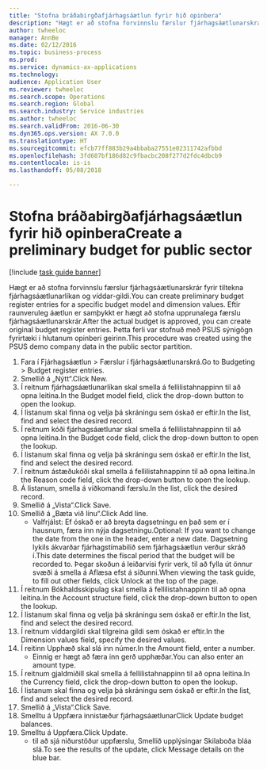 ```yaml
--- 
title: "Stofna bráðabirgðafjárhagsáætlun fyrir hið opinbera"
description: "Hægt er að stofna forvinnslu færslur fjárhagsáætlunarskrár fyrir tiltekna fjárhagsáætlunarlíkan og víddar-gildi."
author: twheeloc
manager: AnnBe
ms.date: 02/12/2016
ms.topic: business-process
ms.prod: 
ms.service: dynamics-ax-applications
ms.technology: 
audience: Application User
ms.reviewer: twheeloc
ms.search.scope: Operations
ms.search.region: Global
ms.search.industry: Service industries
ms.author: twheeloc
ms.search.validFrom: 2016-06-30
ms.dyn365.ops.version: AX 7.0.0
ms.translationtype: HT
ms.sourcegitcommit: efcb77ff883b29a4bbaba27551e02311742afbbd
ms.openlocfilehash: 3fd607bf186d82c9fbacbc208f277d2fdc4dbcb9
ms.contentlocale: is-is
ms.lasthandoff: 05/08/2018

---
```

# <a name="create-a-preliminary-budget-for-public-sector"></a><span data-ttu-id="f53c9-103">Stofna bráðabirgðafjárhagsáætlun fyrir hið opinbera</span><span class="sxs-lookup"><span data-stu-id="f53c9-103">Create a preliminary budget for public sector</span></span>

[!include [task guide banner](../../includes/task-guide-banner.md)]

<span data-ttu-id="f53c9-104">Hægt er að stofna forvinnslu færslur fjárhagsáætlunarskrár fyrir tiltekna fjárhagsáætlunarlíkan og víddar-gildi.</span><span class="sxs-lookup"><span data-stu-id="f53c9-104">You can create preliminary budget register entries for a specific budget model and dimension values.</span></span> <span data-ttu-id="f53c9-105">Eftir raunveruleg áætlun er samþykkt er hægt að stofna upprunalega færslu fjárhagsáætlunarskrár.</span><span class="sxs-lookup"><span data-stu-id="f53c9-105">After the actual budget is approved, you can create original budget register entries.</span></span> <span data-ttu-id="f53c9-106">Þetta ferli var stofnuð með PSUS sýnigögn fyrirtæki í hlutanum opinberi geirinn.</span><span class="sxs-lookup"><span data-stu-id="f53c9-106">This procedure was created using the PSUS demo company data in the public sector partition.</span></span>

1. <span data-ttu-id="f53c9-107">Fara í Fjárhagsáætlun > Færslur í fjárhagsáætlunarskrá.</span><span class="sxs-lookup"><span data-stu-id="f53c9-107">Go to Budgeting > Budget register entries.</span></span>
2. <span data-ttu-id="f53c9-108">Smellið á „Nýtt“.</span><span class="sxs-lookup"><span data-stu-id="f53c9-108">Click New.</span></span>
3. <span data-ttu-id="f53c9-109">Í reitnum fjárhagsáætlunarlíkan skal smella á fellilistahnappinn til að opna leitina.</span><span class="sxs-lookup"><span data-stu-id="f53c9-109">In the Budget model field, click the drop-down button to open the lookup.</span></span>
4. <span data-ttu-id="f53c9-110">Í listanum skal finna og velja þá skráningu sem óskað er eftir.</span><span class="sxs-lookup"><span data-stu-id="f53c9-110">In the list, find and select the desired record.</span></span>
5. <span data-ttu-id="f53c9-111">Í reitnum kóði fjárhagsáætlunar skal smella á fellilistahnappinn til að opna leitina.</span><span class="sxs-lookup"><span data-stu-id="f53c9-111">In the Budget code field, click the drop-down button to open the lookup.</span></span>
6. <span data-ttu-id="f53c9-112">Í listanum skal finna og velja þá skráningu sem óskað er eftir.</span><span class="sxs-lookup"><span data-stu-id="f53c9-112">In the list, find and select the desired record.</span></span>
7. <span data-ttu-id="f53c9-113">Í reitnum ástæðukóði skal smella á fellilistahnappinn til að opna leitina.</span><span class="sxs-lookup"><span data-stu-id="f53c9-113">In the Reason code field, click the drop-down button to open the lookup.</span></span>
8. <span data-ttu-id="f53c9-114">Á listanum, smella á viðkomandi færslu.</span><span class="sxs-lookup"><span data-stu-id="f53c9-114">In the list, click the desired record.</span></span>
9. <span data-ttu-id="f53c9-115">Smellið á „Vista“.</span><span class="sxs-lookup"><span data-stu-id="f53c9-115">Click Save.</span></span>
10. <span data-ttu-id="f53c9-116">Smellið á „Bæta við línu“.</span><span class="sxs-lookup"><span data-stu-id="f53c9-116">Click Add line.</span></span>
    * <span data-ttu-id="f53c9-117">Valfrjálst: Ef óskað er að breyta dagsetningu en það sem er í hausnum, færa inn nýja dagsetningu.</span><span class="sxs-lookup"><span data-stu-id="f53c9-117">Optional: If you want to change the date from the one in the header, enter a new date.</span></span> <span data-ttu-id="f53c9-118">Dagsetning lykils ákvarðar fjárhagstímabilið sem fjárhagsáætlun verður skráð í.</span><span class="sxs-lookup"><span data-stu-id="f53c9-118">This date determines the fiscal period that the budget will be recorded to.</span></span> <span data-ttu-id="f53c9-119">Þegar skoðun á leiðarvísi fyrir verk, til að fylla út önnur svæði á smella á Aflæsa efst á síðunni.</span><span class="sxs-lookup"><span data-stu-id="f53c9-119">When viewing the task guide, to fill out other fields, click Unlock at the top of the page.</span></span>  
11. <span data-ttu-id="f53c9-120">Í reitnum Bókhaldsskipulag skal smella á fellilistahnappinn til að opna leitina.</span><span class="sxs-lookup"><span data-stu-id="f53c9-120">In the Account structure field, click the drop-down button to open the lookup.</span></span>
12. <span data-ttu-id="f53c9-121">Í listanum skal finna og velja þá skráningu sem óskað er eftir.</span><span class="sxs-lookup"><span data-stu-id="f53c9-121">In the list, find and select the desired record.</span></span>
13. <span data-ttu-id="f53c9-122">Í reitnum víddargildi skal tilgreina gildi sem óskað er eftir.</span><span class="sxs-lookup"><span data-stu-id="f53c9-122">In the Dimension values field, specify the desired values.</span></span>
14. <span data-ttu-id="f53c9-123">Í reitinn Upphæð skal slá inn númer.</span><span class="sxs-lookup"><span data-stu-id="f53c9-123">In the Amount field, enter a number.</span></span>
    * <span data-ttu-id="f53c9-124">Einnig er hægt að færa inn gerð upphæðar.</span><span class="sxs-lookup"><span data-stu-id="f53c9-124">You can also enter an amount type.</span></span>  
15. <span data-ttu-id="f53c9-125">Í reitnum gjaldmiðill skal smella á fellilistahnappinn til að opna leitina.</span><span class="sxs-lookup"><span data-stu-id="f53c9-125">In the Currency field, click the drop-down button to open the lookup.</span></span>
16. <span data-ttu-id="f53c9-126">Í listanum skal finna og velja þá skráningu sem óskað er eftir.</span><span class="sxs-lookup"><span data-stu-id="f53c9-126">In the list, find and select the desired record.</span></span>
17. <span data-ttu-id="f53c9-127">Smellið á „Vista“.</span><span class="sxs-lookup"><span data-stu-id="f53c9-127">Click Save.</span></span>
18. <span data-ttu-id="f53c9-128">Smelltu á Uppfæra innistæður fjárhagsáætlunar</span><span class="sxs-lookup"><span data-stu-id="f53c9-128">Click Update budget balances.</span></span>
19. <span data-ttu-id="f53c9-129">Smelltu á Uppfæra.</span><span class="sxs-lookup"><span data-stu-id="f53c9-129">Click Update.</span></span>
    * <span data-ttu-id="f53c9-130">til að sjá niðurstöður uppfærslu, Smellið upplýsingar Skilaboða bláa slá.</span><span class="sxs-lookup"><span data-stu-id="f53c9-130">To see the results of the update, click Message details on the blue bar.</span></span>  


